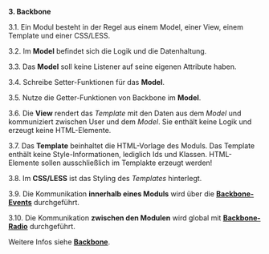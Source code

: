 **3. Backbone**

3.1. Ein Modul besteht in der Regel aus einem Model, einer View, einem Template und einer CSS/LESS.

3.2. Im **Model** befindet sich die Logik und die Datenhaltung.

3.3. Das **Model** soll keine Listener auf seine eigenen Attribute haben.

3.4. Schreibe Setter-Funktionen für das **Model**.

3.5. Nutze die Getter-Funktionen von Backbone im **Model**.

3.6. Die **View** rendert das *Template* mit den Daten aus dem *Model* und kommuniziert zwischen User und dem *Model*. Sie enthält keine Logik und erzeugt keine HTML-Elemente.

3.7. Das **Template** beinhaltet die HTML-Vorlage des Moduls. Das Template enthält keine Style-Informationen, lediglich Ids und Klassen. HTML-Elemente sollen ausschließlich im Templakte erzeugt werden!

3.8. Im **CSS/LESS** ist das Styling des *Templates* hinterlegt.

3.9. Die Kommunikation **innerhalb eines Moduls** wird über die **[Backbone-Events](https://backbonejs.org/#Events)** durchgeführt.

3.10. Die Kommunikation **zwischen den Modulen** wird global mit **[Backbone-Radio](https://marionettejs.com/docs/master/backbone.radio.html)** durchgeführt.

Weitere Infos siehe **[Backbone](https://backbonejs.org/)**.
